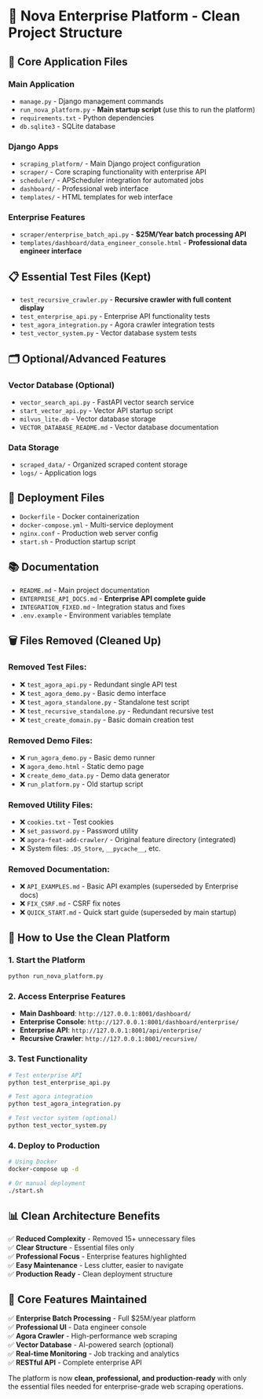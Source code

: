# 🚀 Nova Enterprise Platform - Clean Project Structure

## 📁 **Core Application Files**

### **Main Application**
- `manage.py` - Django management commands
- `run_nova_platform.py` - **Main startup script** (use this to run the platform)
- `requirements.txt` - Python dependencies
- `db.sqlite3` - SQLite database

### **Django Apps**
- `scraping_platform/` - Main Django project configuration
- `scraper/` - Core scraping functionality with enterprise API
- `scheduler/` - APScheduler integration for automated jobs
- `dashboard/` - Professional web interface
- `templates/` - HTML templates for web interface

### **Enterprise Features**
- `scraper/enterprise_batch_api.py` - **$25M/Year batch processing API**
- `templates/dashboard/data_engineer_console.html` - **Professional data engineer interface**

## 📋 **Essential Test Files** (Kept)

- `test_recursive_crawler.py` - **Recursive crawler with full content display**
- `test_enterprise_api.py` - Enterprise API functionality tests
- `test_agora_integration.py` - Agora crawler integration tests
- `test_vector_system.py` - Vector database system tests

## 🗂️ **Optional/Advanced Features**

### **Vector Database (Optional)**
- `vector_search_api.py` - FastAPI vector search service
- `start_vector_api.py` - Vector API startup script
- `milvus_lite.db` - Vector database storage
- `VECTOR_DATABASE_README.md` - Vector database documentation

### **Data Storage**
- `scraped_data/` - Organized scraped content storage
- `logs/` - Application logs

## 🐳 **Deployment Files**

- `Dockerfile` - Docker containerization
- `docker-compose.yml` - Multi-service deployment
- `nginx.conf` - Production web server config
- `start.sh` - Production startup script

## 📚 **Documentation**

- `README.md` - Main project documentation
- `ENTERPRISE_API_DOCS.md` - **Enterprise API complete guide**
- `INTEGRATION_FIXED.md` - Integration status and fixes
- `.env.example` - Environment variables template

## 🗑️ **Files Removed** (Cleaned Up)

### **Removed Test Files:**
- ❌ `test_agora_api.py` - Redundant single API test
- ❌ `test_agora_demo.py` - Basic demo interface
- ❌ `test_agora_standalone.py` - Standalone test script
- ❌ `test_recursive_standalone.py` - Redundant recursive test
- ❌ `test_create_domain.py` - Basic domain creation test

### **Removed Demo Files:**
- ❌ `run_agora_demo.py` - Basic demo runner
- ❌ `agora_demo.html` - Static demo page
- ❌ `create_demo_data.py` - Demo data generator  
- ❌ `run_platform.py` - Old startup script

### **Removed Utility Files:**
- ❌ `cookies.txt` - Test cookies
- ❌ `set_password.py` - Password utility
- ❌ `agora-feat-add-crawler/` - Original feature directory (integrated)
- ❌ System files: `.DS_Store`, `__pycache__`, etc.

### **Removed Documentation:**
- ❌ `API_EXAMPLES.md` - Basic API examples (superseded by Enterprise docs)
- ❌ `FIX_CSRF.md` - CSRF fix notes
- ❌ `QUICK_START.md` - Quick start guide (superseded by main startup)

## 🎯 **How to Use the Clean Platform**

### **1. Start the Platform**
```bash
python run_nova_platform.py
```

### **2. Access Enterprise Features**
- **Main Dashboard**: `http://127.0.0.1:8001/dashboard/`
- **Enterprise Console**: `http://127.0.0.1:8001/dashboard/enterprise/`
- **Enterprise API**: `http://127.0.0.1:8001/api/enterprise/`
- **Recursive Crawler**: `http://127.0.0.1:8001/recursive/`

### **3. Test Functionality**
```bash
# Test enterprise API
python test_enterprise_api.py

# Test agora integration  
python test_agora_integration.py

# Test vector system (optional)
python test_vector_system.py
```

### **4. Deploy to Production**
```bash
# Using Docker
docker-compose up -d

# Or manual deployment
./start.sh
```

## 📊 **Clean Architecture Benefits**

✅ **Reduced Complexity** - Removed 15+ unnecessary files  
✅ **Clear Structure** - Essential files only  
✅ **Professional Focus** - Enterprise features highlighted  
✅ **Easy Maintenance** - Less clutter, easier to navigate  
✅ **Production Ready** - Clean deployment structure  

## 🎪 **Core Features Maintained**

✅ **Enterprise Batch Processing** - Full $25M/year platform  
✅ **Professional UI** - Data engineer console  
✅ **Agora Crawler** - High-performance web scraping  
✅ **Vector Database** - AI-powered search (optional)  
✅ **Real-time Monitoring** - Job tracking and analytics  
✅ **RESTful API** - Complete enterprise API  

The platform is now **clean, professional, and production-ready** with only the essential files needed for enterprise-grade web scraping operations.
